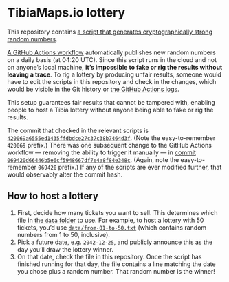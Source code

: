 # TibiaMaps.io lottery

This repository contains [a script that generates cryptographically strong random numbers](https://github.com/tibiamaps/lottery/blob/main/rng.py).

[A GitHub Actions workflow](https://github.com/tibiamaps/lottery/blob/main/.github/workflows/update.yml) automatically publishes new random numbers on a daily basis (at 04:20 UTC). Since this script runs in the cloud and not on anyone’s local machine, **it’s impossible to fake or rig the results without leaving a trace**. To rig a lottery by producing unfair results, someone would have to edit the scripts in this repository and check in the changes, which would be visible in the Git history or [the GitHub Actions logs](https://github.com/tibiamaps/lottery/actions/workflows/update.yml).

This setup guarantees fair results that cannot be tampered with, enabling people to host a Tibia lottery without anyone being able to fake or rig the results.

The commit that checked in the relevant scripts is [`420069a6555ed1435ffdbdce27c37c38b7464d3f`](https://github.com/tibiamaps/lottery/commit/420069a6555ed1435ffdbdce27c37c38b7464d3f). (Note the easy-to-remember `420069` prefix.) There was one subsequent change to the GitHub Actions workflow — removing the ability to trigger it manually — in [commit `069420d66446b5e6cf5948667df7e4a8f84e348c`](https://github.com/tibiamaps/lottery/commit/069420d66446b5e6cf5948667df7e4a8f84e348c). (Again, note the easy-to-remember `069420` prefix.) If any of the scripts are ever modified further, that would observably alter the commit hash.

## How to host a lottery

1. First, decide how many tickets you want to sell. This determines which file in [the `data` folder](https://github.com/tibiamaps/lottery/tree/main/data) to use. For example, to host a lottery with 50 tickets, you’d use [`data/from-01-to-50.txt`](https://github.com/tibiamaps/lottery/blob/main/data/from-01-to-50.txt) (which contains random numbers from 1 to 50, inclusive).
1. Pick a future date, e.g. `2042-12-25`, and publicly announce this as the day you’ll draw the lottery winner.
1. On that date, check the file in this repository. Once the script has finished running for that day, the file contains a line matching the date you chose plus a random number. That random number is the winner!
